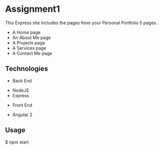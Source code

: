 

# Assignment1

This Express site includes the pages from your Personal Portfolio 5 pages.<br />
 * A Home page
 * An About Me page
 * A Projects page
 * A Services page
 * A Contact Me page
 
## Technologies

* Back End
 - NodeJS
 - Express

* Front End
 - Angular 2

## Usage

$ npm start